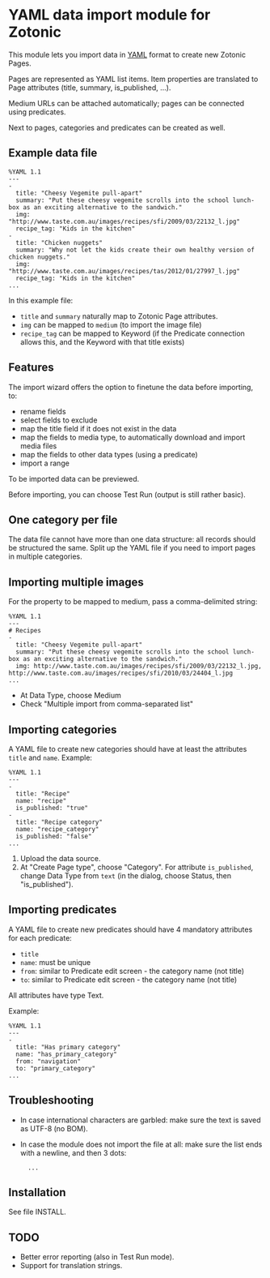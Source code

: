 # YAML data import module for Zotonic

This module lets you import data in [YAML](http://en.wikipedia.org/wiki/YAML) format to create new Zotonic Pages.

Pages are represented as YAML list items. Item properties are translated to Page attributes (title, summary, is_published, ...).

Medium URLs can be attached automatically; pages can be connected using predicates.

Next to pages, categories and predicates can be created as well.

## Example data file


    %YAML 1.1
    ---
    -
      title: "Cheesy Vegemite pull-apart"
      summary: "Put these cheesy vegemite scrolls into the school lunch-box as an exciting alternative to the sandwich."
      img: "http://www.taste.com.au/images/recipes/sfi/2009/03/22132_l.jpg"
      recipe_tag: "Kids in the kitchen"
    -
      title: "Chicken nuggets"
      summary: "Why not let the kids create their own healthy version of chicken nuggets."
      img: "http://www.taste.com.au/images/recipes/tas/2012/01/27997_l.jpg"
      recipe_tag: "Kids in the kitchen"
    ...

In this example file:

* `title` and `summary` naturally map to Zotonic Page attributes.
* `img` can be mapped to `medium` (to import the image file)
* `recipe_tag` can be mapped to Keyword (if the Predicate connection allows this, and the Keyword with that title exists)


## Features

The import wizard offers the option to finetune the data before importing, to:

* rename fields
* select fields to exclude
* map the title field if it does not exist in the data
* map the fields to media type, to automatically download and import media files 
* map the fields to other data types (using a predicate)
* import a range

To be imported data can be previewed.

Before importing, you can choose Test Run (output is still rather basic).


## One category per file

The data file cannot have more than one data structure: all records should be structured the same. Split up the YAML file if you need to import pages in multiple categories.


## Importing multiple images

For the property to be mapped to medium, pass a comma-delimited string:

    %YAML 1.1
    ---
    # Recipes
    -
      title: "Cheesy Vegemite pull-apart"
      summary: "Put these cheesy vegemite scrolls into the school lunch-box as an exciting alternative to the sandwich."
      img: http://www.taste.com.au/images/recipes/sfi/2009/03/22132_l.jpg, http://www.taste.com.au/images/recipes/sfi/2010/03/24404_l.jpg
    ...

* At Data Type, choose Medium
* Check "Multiple import from comma-separated list"


## Importing categories

A YAML file to create new categories should have at least the attributes `title` and `name`. Example:

    %YAML 1.1
    ---
    -
      title: "Recipe"
      name: "recipe"
      is_published: "true"
    -
      title: "Recipe category"
      name: "recipe_category"
      is_published: "false"
    ...

1. Upload the data source.
2. At "Create Page type", choose "Category".
For attribute `is_published`, change Data Type from `text` (in the dialog, choose Status, then "is_published").


## Importing predicates

A YAML file to create new predicates should have 4 mandatory attributes for each predicate:

* `title`
* `name`: must be unique
* `from`: similar to Predicate edit screen - the category name (not title)
* `to`: similar to Predicate edit screen - the category name (not title)

All attributes have type Text.

Example:

    %YAML 1.1
    ---
    -
      title: "Has primary category"
      name: "has_primary_category"
      from: "navigation"
      to: "primary_category"
    ...


## Troubleshooting

* In case international characters are garbled: make sure the text is saved as UTF-8 (no BOM).
* In case the module does not import the file at all: make sure the list ends with a newline, and then 3 dots:

        ...


## Installation

See file INSTALL.


## TODO

* Better error reporting (also in Test Run mode).
* Support for translation strings.
